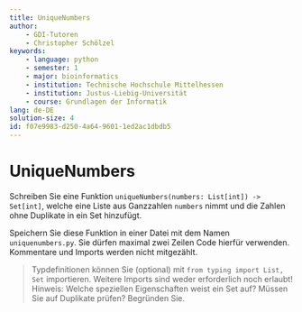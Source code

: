 ```yaml
---
title: UniqueNumbers
author:
    - GDI-Tutoren
    - Christopher Schölzel
keywords:
    - language: python
    - semester: 1
    - major: bioinformatics
    - institution: Technische Hochschule Mittelhessen
    - institution: Justus-Liebig-Universität
    - course: Grundlagen der Informatik
lang: de-DE
solution-size: 4
id: f07e9983-d250-4a64-9601-1ed2ac1dbdb5
---
```


# UniqueNumbers

Schreiben Sie eine Funktion `uniqueNumbers(numbers: List[int]) -> Set[int]`, welche eine Liste aus Ganzzahlen `numbers` nimmt und die Zahlen ohne Duplikate in ein Set hinzufügt.

Speichern Sie diese Funktion in einer Datei mit dem Namen `uniquenumbers.py`.
Sie dürfen maximal zwei Zeilen Code hierfür verwenden. Kommentare und Imports werden nicht mitgezählt.

> Typdefinitionen können Sie (optional) mit `from typing import List, Set` importieren. Weitere Imports sind weder erforderlich noch erlaubt!
> Hinweis: Welche speziellen Eigenschaften weist ein Set auf? Müssen Sie auf Duplikate prüfen? Begründen Sie.